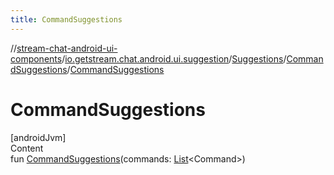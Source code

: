 ```yaml
---
title: CommandSuggestions
---
```

//[stream-chat-android-ui-components](../../../../index.md)/[io.getstream.chat.android.ui.suggestion](../../index.md)/[Suggestions](../index.md)/[CommandSuggestions](index.md)/[CommandSuggestions](CommandSuggestions.md)



# CommandSuggestions  
[androidJvm]  
Content  
fun [CommandSuggestions](CommandSuggestions.md)(commands: [List](https://kotlinlang.org/api/latest/jvm/stdlib/kotlin.collections/-list/index.html)&lt;Command&gt;)  



